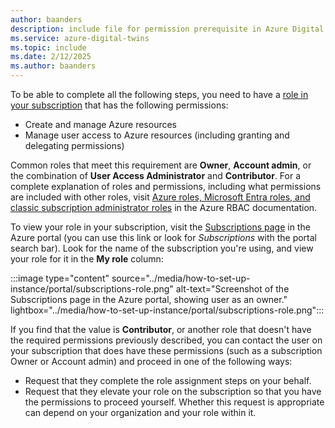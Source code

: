 ```yaml
---
author: baanders
description: include file for permission prerequisite in Azure Digital Twins setup 
ms.service: azure-digital-twins
ms.topic: include
ms.date: 2/12/2025
ms.author: baanders
---
```


To be able to complete all the following steps, you need to have a [role in your subscription](../../role-based-access-control/rbac-and-directory-admin-roles.md) that has the following permissions:
* Create and manage Azure resources
* Manage user access to Azure resources (including granting and delegating permissions)

Common roles that meet this requirement are **Owner**, **Account admin**, or the combination of **User Access Administrator** and **Contributor**. For a complete explanation of roles and permissions, including what permissions are included with other roles, visit [Azure roles, Microsoft Entra roles, and classic subscription administrator roles](../../role-based-access-control/rbac-and-directory-admin-roles.md) in the Azure RBAC documentation.

To view your role in your subscription, visit the [Subscriptions page](https://portal.azure.com/#blade/Microsoft_Azure_Billing/SubscriptionsBlade) in the Azure portal (you can use this link or look for *Subscriptions* with the portal search bar). Look for the name of the subscription you're using, and view your role for it in the **My role** column:

:::image type="content" source="../media/how-to-set-up-instance/portal/subscriptions-role.png" alt-text="Screenshot of the Subscriptions page in the Azure portal, showing user as an owner." lightbox="../media/how-to-set-up-instance/portal/subscriptions-role.png":::

If you find that the value is **Contributor**, or another role that doesn't have the required permissions previously described, you can contact the user on your subscription that does have these permissions (such as a subscription Owner or Account admin) and proceed in one of the following ways:
* Request that they complete the role assignment steps on your behalf.
* Request that they elevate your role on the subscription so that you have the permissions to proceed yourself. Whether this request is appropriate can depend on your organization and your role within it.
